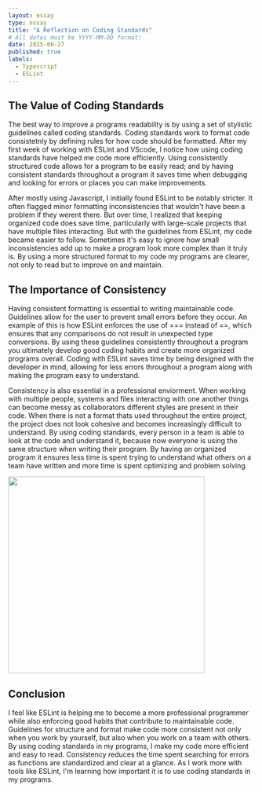 ```yaml
---
layout: essay
type: essay
title: "A Reflection on Coding Standards"
# All dates must be YYYY-MM-DD format!
date: 2025-06-27
published: true
labels:
  - Typescript
  - ESLint
---
```

## The Value of Coding Standards 
The best way to improve a programs readability is by using a set of stylistic guidelines called coding standards. Coding standards work to format code consistetnly by defining rules for how code should be formatted. After my first week of working with ESLint and VScode, I notice how using coding standards have helped me code more efficiently. Using consistently structured code allows for a program to be easily read; and by having consistent standards throughout a program it saves time when debugging and looking for errors or places you can make improvements. 

After mostly using Javascript, I initially found ESLint to be notably stricter. It often flagged minor formatting inconsistencies that wouldn't have been a problem if they werent there. But over time, I realized that keeping organized code does save time, particularly with large-scale projects that have multiple files interacting. But with the guidelines from ESLint, my code became easier to follow. Sometimes it's easy to ignore how small inconsistencies add up to make a program look more complex than it truly is. By using a more structured format to my code my programs are clearer, not only to read but to improve on and maintain. 

## The Importance of Consistency  
Having consistent formatting is essential to writing maintainable code. Guidelines allow for the user to prevent small errors before they occur. An example of this is how ESLint enforces the use of === instead of ==, which ensures that any comparisons do not result in unexpected type conversions. By using these guidelines consistently throughout a program you ultimately develop good coding habits and create more organized programs overall. Coding with ESLint saves time by being designed with the developer in mind, allowing for less errors throughout a program along with making the program easy to understand. 

Consistency is also essential in a professional enviorment. When working with multiple people, systems and files interacting with one another things can become messy as collaborators different styles are present in their code. When there is not a format thats used throughout the entire project, the project does not look cohesive and becomes increasingly difficult to understand. By using coding standards, every person in a team is able to look at the code and understand it, because now everyone is using the same structure when writing their program. By having an organized program it ensures less time is spent trying to understand what others on a team have written and more time is spent optimizing and problem solving. 

<img width="400px" src="https://miro.medium.com/v2/resize:fit:640/format:webp/1*bNP7DQt6uNDUQ5VLkrm2sQ.png">

## Conclusion
I feel like ESLint is helping me to become a more professional programmer while also enforcing good habits that contribute to maintainable code. Guidelines for structure and format make code more consistent not only when you work by yourself, but also when you work on a team with others. By using coding standards in my programs, I make my code more efficient and easy to read. Consistency reduces the time spent searching for errors as functions are standardized and clear at a glance. As I work more with tools like ESLint, I'm learning how important it is to use coding standards in my programs. 
